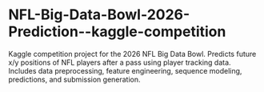 # NFL-Big-Data-Bowl-2026-Prediction--kaggle-competition
Kaggle competition project for the 2026 NFL Big Data Bowl. Predicts future x/y positions of NFL players after a pass using player tracking data. Includes data preprocessing, feature engineering, sequence modeling, predictions, and submission generation.
